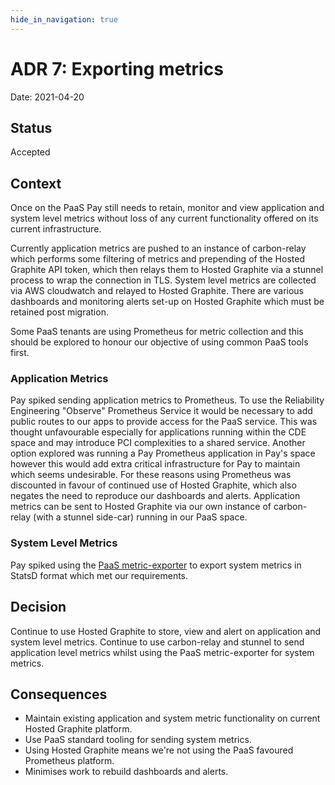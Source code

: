 ```yaml
---
hide_in_navigation: true
---
```


# ADR 7: Exporting metrics

Date: 2021-04-20

## Status

Accepted

## Context
Once on the PaaS Pay still needs to retain, monitor and view application and system level metrics without loss of any current functionality offered on its current infrastructure.

Currently application metrics are pushed to an instance of carbon-relay which performs some filtering of metrics and prepending of the Hosted Graphite API token, which then relays them to Hosted Graphite via a stunnel process to wrap the connection in TLS. System level metrics are collected via AWS cloudwatch and relayed to Hosted Graphite. There are various dashboards and monitoring alerts set-up on Hosted Graphite which must be retained post migration.

Some PaaS tenants are using Prometheus for metric collection and this should be explored to honour our objective of using common PaaS tools first.

### Application Metrics
Pay spiked sending application metrics to Prometheus. To use the Reliability Engineering "Observe" Prometheus Service it would be necessary to add public routes to our apps to provide access for the PaaS service. This was thought unfavourable especially for applications running within the CDE space and may introduce PCI complexities to a shared service. Another option explored was running a Pay Prometheus application in Pay's space however this would add extra critical infrastructure for Pay to maintain which seems undesirable. For these reasons using Prometheus was discounted in favour of continued use of Hosted Graphite, which also negates the need to reproduce our dashboards and alerts. Application metrics can be sent to Hosted Graphite via our own instance of carbon-relay (with a stunnel side-car) running in our PaaS space.

### System Level Metrics
Pay spiked using the [PaaS metric-exporter](https://github.com/alphagov/paas-metric-exporter "Github") to export system metrics in StatsD format which met our requirements.

## Decision
Continue to use Hosted Graphite to store, view and alert on application and system level metrics. Continue to use carbon-relay and stunnel to send application level metrics whilst using the PaaS metric-exporter for system metrics.

## Consequences
- Maintain existing application and system metric functionality on current Hosted Graphite platform.
- Use PaaS standard tooling for sending system metrics.
- Using Hosted Graphite means we're not using the PaaS favoured Prometheus platform.
- Minimises work to rebuild dashboards and alerts.
